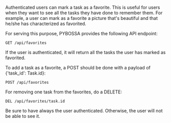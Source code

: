 Authenticated users can mark a task as a favorite. This is useful for
users when they want to see all the tasks they have done to remember them. For example, a user can mark as a favorite a picture that's beautiful and that he/she has characterized as favorited.

For serving this purpose, PYBOSSA provides the following API endpoint:

    GET /api/favorites

If the user is authenticated, it will return all the tasks the user has
marked as favorited.

To add a task as a favorite, a POST should be done with a payload of
{'task\_id': Task.id}:

    POST /api/favorites

For removing one task from the favorites, do a DELETE:

    DEL /api/favorites/task.id

Be sure to have always the user authenticated. Otherwise, the user will not be able to see it.


